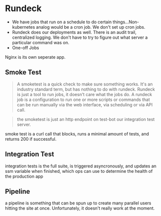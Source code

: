 # Rundeck 

* We have jobs that run on a schedule to do certain things...Non-kubernetes analog would be a cron job.  We don't set up cron jobs.
* Rundeck does our deployments as well. There is an audit trail, centralized logging. We don't have to try to figure out what server a particular command was on.
* One-off Jobs

Nginx is its own seperate app.


## Smoke Test


> A smoketest is a quick check to make sure something works. It's an industry standard term, but has nothing to do with rundeck. Rundeck is just a tool to run jobs, it doesn't care what the jobs do. A rundeck job is a configuration to run one or more scripts or commands that can be run manually via the web interface, via scheduling or via API call.

> the smoketest is just an http endpoint on test-bot our integration test server. 

smoke test is a curl call that blocks, runs a minimal amount of tests, and returns 200 if successful.

## Integration Test

integration tests is the full suite, is triggered asyncronously, and updates an ssm variable when finished, which ops can use to determine the health of the production app
## Pipeline

a pipeline is something that can be spun up to create many parallel users hitting the site at once. Unfortunately, it doesn't really work at the moment.